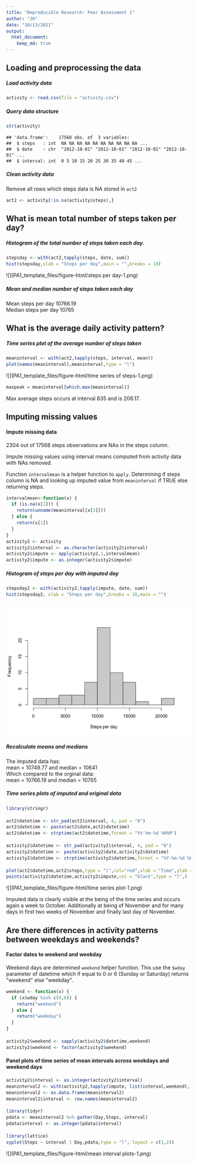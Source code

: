```yaml
---
title: "Reproducible Research: Peer Assessment 1"
author: "JH"
date: "10/13/2021"
output: 
  html_document:
    keep_md: true
---
```




## Loading and preprocessing the data

##### Load activity data


```r
activity <- read.csv(file = "activity.csv")
```


##### Query data structure


```r
str(activity)
```

```
## 'data.frame':	17568 obs. of  3 variables:
##  $ steps   : int  NA NA NA NA NA NA NA NA NA NA ...
##  $ date    : chr  "2012-10-01" "2012-10-01" "2012-10-01" "2012-10-01" ...
##  $ interval: int  0 5 10 15 20 25 30 35 40 45 ...
```
##### Clean activity data

Remove all rows which steps data is NA stored in `act2`


```r
act2 <- activity[!is.na(activity$steps),]
```

## What is mean total number of steps taken per day?

##### Histogram of the total number of steps taken each day.


```r
stepsday <- with(act2,tapply(steps, date, sum))
hist(stepsday,xlab = "Steps per day",main = "",breaks = 10)
```

![](PA1_template_files/figure-html/steps per day-1.png)<!-- -->

##### Mean and median number of steps taken each day

Mean steps per day 10766.19  
Median steps per day 10765

## What is the average daily activity pattern?

##### Time series plot of the average number of steps taken


```r
meaninterval <- with(act2,tapply(steps, interval, mean))
plot(names(meaninterval),meaninterval,type = "l")
```

![](PA1_template_files/figure-html/time series of steps-1.png)<!-- -->

```r
maxpeak = meaninterval[which.max(meaninterval)]
```

Max average steps occurs at interval 835 and is 206.17.

## Imputing missing values

#### Impute missing data

2304 out of 17568 steps observations are NAs in the steps column.


Impute missing values using interval means computed from activity data with NAs removed.

Function `intervalmean` is a helper function to `apply`. Determining if steps column is NA and looking up
imputed value from `meaninterval` if TRUE else returning steps.


```r
intervalmean<-function(x) {
  if (is.na(x[1])) {
    return(unname(meaninterval[x[3]]))
  } else {
    return(x[1])
  }
}
activity2 <- activity
activity2$interval <- as.character(activity2$interval)
activity2$impute <- apply(activity2,1,intervalmean)
activity2$impute <- as.integer(activity2$impute)
```


##### Histogram of steps per day with imputed day


```r
stepsday2 <- with(activity2,tapply(impute, date, sum))
hist(stepsday2, xlab = "Steps per day",breaks = 10,main = "")
```

![](PA1_template_files/figure-html/histogram-1.png)<!-- -->

##### Recalculate means and medians

The imputed data has:  
mean = 10749.77 and median = 10641  
Which compared to the orginal data:  
mean = 10766.19 and median = 10765

##### Time series plots of imputed and original data


```r
library(stringr)

act2$datetime <- str_pad(act2$interval, 4, pad = "0")
act2$datetime <- paste(act2$date,act2$datetime)
act2$datetime <- strptime(act2$datetime,format = "%Y-%m-%d %H%M")

activity2$datetime <- str_pad(activity2$interval, 4, pad = "0")
activity2$datetime <- paste(activity2$date,activity2$datetime)
activity2$datetime <- strptime(activity2$datetime,format = "%Y-%m-%d %H%M")

plot(act2$datetime,act2$steps,type = "l",col="red",xlab = "Time",ylab = "Steps taken")
points(activity2$datetime,activity2$impute,col = "black",type = "l",)
```

![](PA1_template_files/figure-html/time series plot-1.png)<!-- -->

Imputed data is clearly visible at the being of the time series and occurs again a week to October.
Additionally at being of November and for many days in first two weeks of November and finally last day of November.

## Are there differences in activity patterns between weekdays and weekends?

#### Factor dates to weekend and weekday

Weekend days are determined `weekend` helper function. This use the `$wday` parameter of datetime which if equal to 0 or 6 (Sunday or Saturday) returns "weekend" else "weekday".


```r
weekend <- function(x) {
  if (x$wday %in% c(0,6)) {
    return("weekend")
  } else {
    return("weekday")
  }
}

activity2$weekend <- sapply(activity2$datetime,weekend)
activity2$weekend <- factor(activity2$weekend)
```

#### Panel plots of time series of mean intervals across weekdays and weekend days


```r
activity2$interval <- as.integer(activity2$interval)
meaninterval2 <- with(activity2,tapply(impute, list(interval,weekend), mean))
meaninterval2 <- as.data.frame(meaninterval2)
meaninterval2$interval <- row.names(meaninterval2)

library(tidyr)
pdata <- meaninterval2 %>% gather(Day,Steps,-interval)
pdata$interval <- as.integer(pdata$interval)

library(lattice)
xyplot(Steps ~ interval | Day,pdata,type = "l", layout = c(1,2))
```

![](PA1_template_files/figure-html/mean interval plots-1.png)<!-- -->

